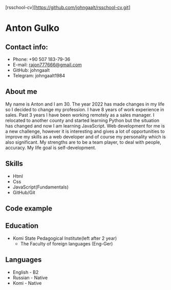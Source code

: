 [rsschool-cv][https://github.com/johngaalt/rsschool-cv.git]
# **Anton Gulko**

## **Contact info:**

  * Phone: +90 507 183-79-36
  * E-mail: rajon777666@gmail.com
  * GitHub: johngaalt
  * Telegram: johngaalt1984

## **About me**
  My name is Anton and I am 30. The year 2022 has made changes in my life so I decided to change my profession.
  I have 8 years of work experience in sales. Past 3 years I have been working remotely as a sales manager.
  I relocated to another county and started learning Python but the situation has changed and now I am learning JavaScript.
  Web development for me is a new challenge, however it is interesting and gives a lot of opportunities to improve my skills as a web developer
  and of course my personality which is also significant. My strengths are to be a team player, to deal with people, accuracy.
  My life goal is self-development.

## **Skills**
  * Html
  * Css
  * JavaScript(Fundamentals)
  * GitHub/Git

  ## **Code example**


## **Education**
  * Komi State Pedagogical Institute(left after 2 year)
      + The Faculty of foreign languages (Eng-Ger)

## **Languages**
  * English - B2
  * Russian - Native
  * Komi - Native

